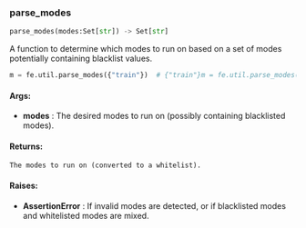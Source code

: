 

### parse_modes
```python
parse_modes(modes:Set[str]) -> Set[str]
```
A function to determine which modes to run on based on a set of modes potentially containing blacklist values.


```python
m = fe.util.parse_modes({"train"})  # {"train"}m = fe.util.parse_modes({"!train"})  # {"eval", "test", "infer"}m = fe.util.parse_modes({"train", "eval"})  # {"train", "eval"}m = fe.util.parse_modes({"!train", "!infer"})  # {"eval", "test"}
```




#### Args:

* **modes** :  The desired modes to run on (possibly containing blacklisted modes).

#### Returns:
    The modes to run on (converted to a whitelist).

#### Raises:

* **AssertionError** :  If invalid modes are detected, or if blacklisted modes and whitelisted modes are mixed.